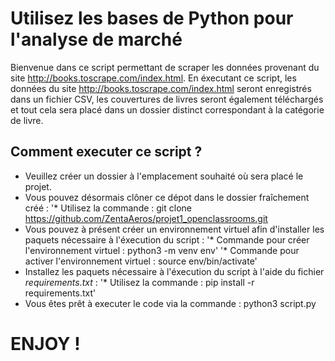 # Utilisez les bases de Python pour l'analyse de marché
Bienvenue dans ce script permettant de scraper les données provenant du site http://books.toscrape.com/index.html.
En éxecutant ce script, les données du site http://books.toscrape.com/index.html seront enregistrés dans un fichier CSV, les couvertures de livres seront également téléchargés et tout cela sera placé dans un dossier distinct correspondant à la catégorie de livre.

## Comment executer ce script ?
* Veuillez créer un dossier à l'emplacement souhaité où sera placé le projet.
* Vous pouvez désormais clôner ce dépot dans le dossier fraîchement créé :
'* Utilisez la commande : git clone https://github.com/ZentaAeros/projet1_openclassrooms.git
* Vous pouvez à présent créer un environnement virtuel afin d'installer les paquets nécessaire à l'éxecution du script :
'* Commande pour créer l'environnement virtuel : python3 -m venv env'
'* Commande pour activer l'environnement virtuel : source env/bin/activate'
* Installez les paquets nécessaire à l'éxecution du script à l'aide du fichier *requirements.txt* :
'* Utilisez la commande : pip install -r requirements.txt'
* Vous êtes prêt à executer le code via la commande : python3 script.py

# ENJOY !
